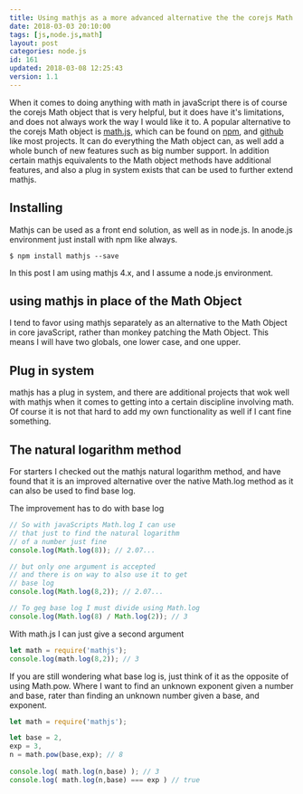 ```yaml
---
title: Using mathjs as a more advanced alternative the the corejs Math Object
date: 2018-03-03 20:10:00
tags: [js,node.js,math]
layout: post
categories: node.js
id: 161
updated: 2018-03-08 12:25:43
version: 1.1
---
```


When it comes to doing anything with math in javaScript there is of course the corejs Math object that is very helpful, but it does have it's limitations, and does not always work the way I would like it to. A popular alternative to the corejs Math object is [math.js](http://mathjs.org/), which can be found on [npm](https://www.npmjs.com/package/mathjs), and [github](https://github.com/josdejong/mathjs) like most projects. It can do everything the Math object can, as well add a whole bunch of new features such as big number support. In addition certain mathjs equivalents to the Math object methods have additional features, and also a plug in system exists that can be used to further extend mathjs.

<!-- more -->

## Installing

Mathjs can be used as a front end solution, as well as in node.js. In anode.js environment just install with npm like always.

```
$ npm install mathjs --save
```

In this post I am using mathjs 4.x, and I assume a node.js environment.

## using mathjs in place of the Math Object

I tend to favor using mathjs separately as an alternative to the Math Object in core javaScript, rather than monkey patching the Math Object. This means I will have two globals, one lower case, and one upper.

## Plug in system

mathjs has a plug in system, and there are additional projects that wok well with mathjs when it comes to getting into a certain discipline involving math. Of course it is not that hard to add my own functionality as well if I cant fine something.

## The natural logarithm method

For starters I checked out the mathjs natural logarithm method, and have found that it is an improved alternative over the native Math.log method as it can also be used to find base log.

The improvement has to do with base log

```js
// So with javaScripts Math.log I can use
// that just to find the natural logarithm
// of a number just fine
console.log(Math.log(8)); // 2.07...

// but only one argument is accepted
// and there is on way to also use it to get
// base log
console.log(Math.log(8,2)); // 2.07...

// To geg base log I must divide using Math.log
console.log(Math.log(8) / Math.log(2)); // 3
```

With math.js I can just give a second argument

```js
let math = require('mathjs');
console.log(math.log(8,2)); // 3
```

If you are still wondering what base log is, just think of it as the opposite of using Math.pow. Where I want to find an unknown exponent given a number and base, rater than finding an unknown number given a base, and exponent.

```js
let math = require('mathjs');

let base = 2,
exp = 3,
n = math.pow(base,exp); // 8
 
console.log( math.log(n,base) ); // 3
console.log( math.log(n,base) === exp ) // true
```